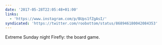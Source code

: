 ```yaml
---
date: '2017-05-28T22:05:48+01:00'
links:
  - 'https://www.instagram.com/p/BUps1fZgAsI/'
syndicated: 'https://twitter.com/roobottom/status/868946180042084353'
---
```

Extreme Sunday night Firefly: the board game. 
